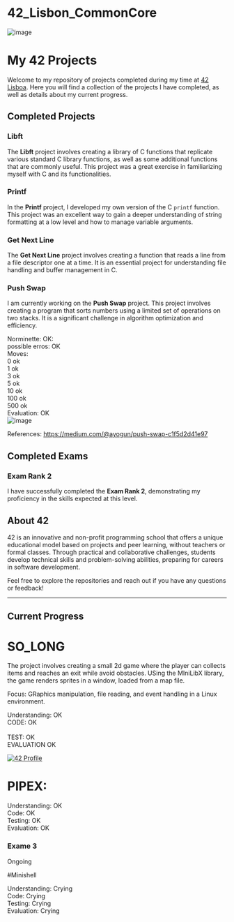 # 42_Lisbon_CommonCore

![image](https://github.com/Kevinwmiguel/42_Lisbon_CommonCore/assets/59360014/546d47c3-0f82-4340-b61c-efb3756594a4)

# My 42 Projects

Welcome to my repository of projects completed during my time at [42 Lisboa](https://www.42lisboa.com/). Here you will find a collection of the projects I have completed, as well as details about my current progress.

## Completed Projects

### Libft
The **Libft** project involves creating a library of C functions that replicate various standard C library functions, as well as some additional functions that are commonly useful. This project was a great exercise in familiarizing myself with C and its functionalities.

### Printf
In the **Printf** project, I developed my own version of the C `printf` function. This project was an excellent way to gain a deeper understanding of string formatting at a low level and how to manage variable arguments.

### Get Next Line
The **Get Next Line** project involves creating a function that reads a line from a file descriptor one at a time. It is an essential project for understanding file handling and buffer management in C.

### Push Swap
I am currently working on the **Push Swap** project. This project involves creating a program that sorts numbers using a limited set of operations on two stacks. It is a significant challenge in algorithm optimization and efficiency.

Norminette: OK:<br>
possible erros: OK<br>
Moves: <br>
  0 ok<br>
  1 ok<br>
  3 ok<br>
  5 ok<br>
  10 ok<br>
  100 ok<br> 
  500 ok<br>
Evaluation: OK<br>
![image](https://github.com/user-attachments/assets/1fd3fe48-29bf-4f66-849b-fef479301005)


References: https://medium.com/@ayogun/push-swap-c1f5d2d41e97
## Completed Exams

### Exam Rank 2
I have successfully completed the **Exam Rank 2**, demonstrating my proficiency in the skills expected at this level.

## About 42

42 is an innovative and non-profit programming school that offers a unique educational model based on projects and peer learning, without teachers or formal classes. Through practical and collaborative challenges, students develop technical skills and problem-solving abilities, preparing for careers in software development.

Feel free to explore the repositories and reach out if you have any questions or feedback!

---
## Current Progress

# SO_LONG

The project involves creating a small 2d game where the player can collects items and reaches an exit while avoid obstacles. USing the MIniLibX library, the game renders sprites in a window, loaded from a map file.

Focus: GRaphics manipulation, file reading, and event handling in a Linux environment.

Understanding: OK <br>
CODE: OK  <br>  
TEST: OK  <br> 
EVALUATION OK <br>

[![42 Profile](https://badgen.net/badge/Born2Code/42%20Profile/blue)](https://profile.intra.42.fr/users/your-username)

# PIPEX:

Understanding: OK <br> 
Code: OK  <br> 
Testing: OK <br> 
Evaluation: OK  <br> 

### Exame 3
Ongoing

#Minishell

Understanding: Crying <br> 
Code: Crying <br> 
Testing: Crying <br> 
Evaluation: Crying <br> 

